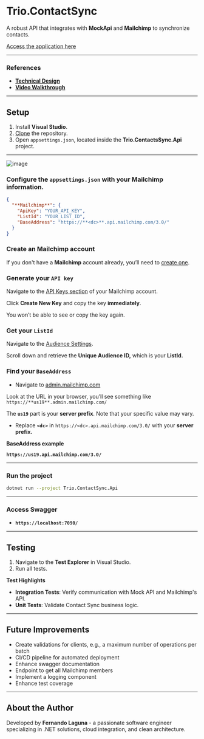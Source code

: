 # **Trio.ContactSync**

A robust API that integrates with **MockApi** and **Mailchimp** to synchronize contacts.

[Access the application here](http://triocontactsync.runasp.net/index.html)

---

### References

- [**Technical Design**](https://www.notion.so/Trio-ContactSync-Technical-Design-15b322dfed9a80ecbd96cd8d827c96c5?pvs=21)
- [**Video Walkthrough**](https://youtu.be/vHuIoCD_dJg)

---

## **Setup**

1) Install **Visual Studio**.
2) [Clone](https://docs.github.com/en/repositories/creating-and-managing-repositories/cloning-a-repository) the repository.
3) Open `appsettings.json`, located inside the **Trio.ContactsSync.Api** project.
---
   ![image](https://github.com/user-attachments/assets/8ee6690a-74e1-466e-9ad8-1c4868fa9df4)


### **Configure the `appsettings.json` with your Mailchimp information.**

```json
{
  "**Mailchimp**": {
    "ApiKey": "YOUR_API_KEY",
    "ListId": "YOUR_LIST_ID",
    "BaseAddress": "https://**<dc>**.api.mailchimp.com/3.0/"
  }
}
```

### Create an Mailchimp account

If you don't have a **Mailchimp** account already, you’ll need to [create one](https://login.mailchimp.com/signup/).

### **Generate your `API key`**

Navigate to the [API Keys section](https://us1.admin.mailchimp.com/account/api/) of your Mailchimp account.

Click **Create New Key** and copy the key **immediately**.

You won’t be able to see or copy the key again.

### Get your `ListId`

Navigate to the [Audience Settings](https://admin.mailchimp.com/audience/settings/).

Scroll down and retrieve the **Unique Audience ID,** which is your **ListId.**

### Find your `BaseAddress`

- Navigate to [admin.mailchimp.com](http://admin.mailchimp.com/)

Look at the URL in your browser, you’ll see something like `https://**us19**.admin.mailchimp.com/` 

The **`us19`** part is your **server prefix**. Note that your specific value may vary.

- Replace **`<dc>`** in `https://<dc>.api.mailchimp.com/3.0/` with your **server prefix.**

**BaseAddress example** 

**`https://us19.api.mailchimp.com/3.0/`** 

---

### **Run the project**

```bash
dotnet run --project Trio.ContactSync.Api
```

---

### **Access Swagger**

- **`https://localhost:7090/`**

---

## **Testing**

1. Navigate to the **Test Explorer** in Visual Studio.
2. Run all tests.

**Test Highlights**

- **Integration Tests**: Verify communication with Mock API and Mailchimp's API.
- **Unit Tests**: Validate Contact Sync business logic.

---

## **Future Improvements**

- Create validations for clients, e.g., a maximum number of operations per batch
- CI/CD pipeline for automated deployment
- Enhance swagger documentation
- Endpoint to get all Mailchimp members
- Implement a logging component
- Enhance test coverage

---

## **About the Author**

Developed by **Fernando Laguna** - a passionate software engineer specializing in .NET solutions, cloud integration, and clean architecture.

